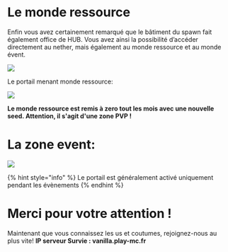 # Le monde ressource

Enfin vous avez certainement remarqué que le bâtiment du spawn fait également office de HUB. Vous avez ainsi la possibilité d’accéder directement au nether, mais également au monde ressource et au monde évent.

![](https://play-mc.fr/img/guide/spawn1.jpg)

Le portail menant monde ressource:

![](https://play-mc.fr/img/guide/spawn3.jpg)

**Le monde ressource est remis à zero tout les mois avec une nouvelle seed. Attention, il s'agit d'une zone PVP !**  
  
# La zone event:

![](https://play-mc.fr/img/guide/spawn4.jpg)

{% hint style="info" %} Le portail est généralement activé uniquement pendant les évènements {% endhint %}

# Merci pour votre attention !

Maintenant que vous connaissez les us et coutumes, rejoignez-nous au plus vite!
**IP serveur Survie : vanilla.play-mc.fr**
